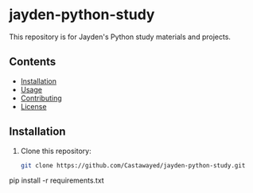 # jayden-python-study

This repository is for Jayden's Python study materials and projects.

## Contents

- [Installation](#installation)
- [Usage](#usage)
- [Contributing](#contributing)
- [License](#license)

## Installation

1. Clone this repository:
   ```bash
   git clone https://github.com/Castawayed/jayden-python-study.git

pip install -r requirements.txt

